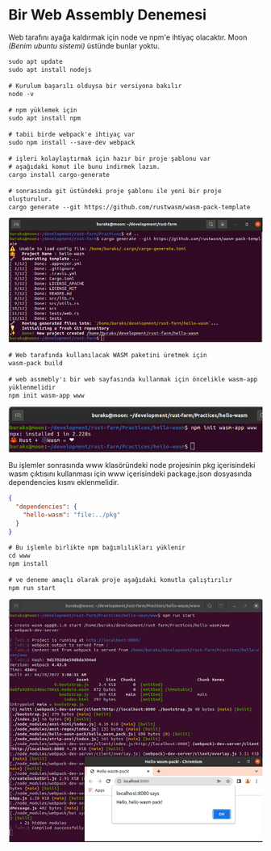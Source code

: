 # Bir Web Assembly Denemesi

Web tarafını ayağa kaldırmak için node ve npm'e ihtiyaç olacaktır. Moon *(Benim ubuntu sistemi)* üstünde bunlar yoktu.

```shell
sudo apt update
sudo apt install nodejs

# Kurulum başarılı olduysa bir versiyona bakılır
node -v

# npm yüklemek için
sudo apt install npm

# tabii birde webpack'e ihtiyaç var
sudo npm install --save-dev webpack

# işleri kolaylaştırmak için hazır bir proje şablonu var
# aşağıdaki komut ile bunu indirmek lazım.
cargo install cargo-generate

# sonrasında git üstündeki proje şablonu ile yeni bir proje oluşturulur.
cargo generate --git https://github.com/rustwasm/wasm-pack-template
```

![../images/hello_wasm_01.png](../images/hello_wasm_01.png)

```shell
# Web tarafında kullanılacak WASM paketini üretmek için
wasm-pack build

# web assmebly'ı bir web sayfasında kullanmak için öncelikle wasm-app yüklenmelidir
npm init wasm-app www
```

![../images/hello_wasm_02.png](../images/hello_wasm_02.png)

Bu işlemler sonrasında www klasöründeki node projesinin pkg içerisindeki wasm çıktısını kullanması için  www içerisindeki package.json dosyasında dependencies kısmı eklenmelidir.

```json
{
  "dependencies": {
    "hello-wasm": "file:../pkg"
  }
}
```

```shell
# Bu işlemle birlikte npm bağımlılıkları yüklenir
cd www
npm install

# ve deneme amaçlı olarak proje aşağıdaki komutla çalıştırılır
npm run start
```

![../images/hello_wasm_03.png](../images/hello_wasm_03.png)
